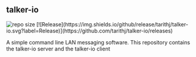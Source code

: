 ## talker-io
<img alt="repo size" src="https://img.shields.io/github/repo-size/tarithj/talker-io" />
[![Release](https://img.shields.io/github/release/tarithj/talker-io.svg?label=Release)](https://github.com/tarithj/talker-io/releases)

A simple command line LAN messaging software.
This repository contains the talker-io server and the talker-io client


